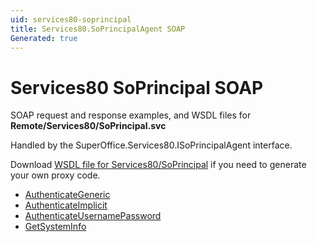 ```yaml
---
uid: services80-soprincipal
title: Services80.SoPrincipalAgent SOAP
Generated: true
---
```


# Services80 SoPrincipal SOAP

SOAP request and response examples, and WSDL files for **Remote/Services80/SoPrincipal.svc**

Handled by the <see cref="T:SuperOffice.Services80.ISoPrincipalAgent">SuperOffice.Services80.ISoPrincipalAgent</see> interface.



Download [WSDL file for Services80/SoPrincipal](../Services80-SoPrincipal.md) if you need to generate your own proxy code.

* [AuthenticateGeneric](AuthenticateGeneric.md)
* [AuthenticateImplicit](AuthenticateImplicit.md)
* [AuthenticateUsernamePassword](AuthenticateUsernamePassword.md)
* [GetSystemInfo](GetSystemInfo.md)

